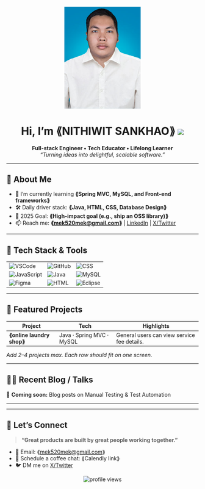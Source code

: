 <!-- Banner / Cover -->
<p align="center">
  <img src="https://github.com/mek0011/Portfolio/blob/main/1a5ae22b-7568-46b8-9e6d-c9bd521db934%20(1).jpg"
       alt="Banner Image"
       width="200"
</p>


<h1 align="center">Hi, I’m ⟪NITHIWIT SANKHAO⟫ <img height="30" src="![1a5ae22b-7568-46b8-9e6d-c9bd521db934](https://github.com/user-attachments/assets/cc19a28d-252f-40b7-ac98-79988d22ce40)
" /></h1>

<p align="center">
  <strong>Full-stack Engineer • Tech Educator • Lifelong Learner</strong><br/>
  <em>“Turning ideas into delightful, scalable software.”</em>
</p>

---

## 🚀 About Me
- 🌱  I’m currently learning **⟪Spring MVC, MySQL, and Front-end frameworks⟫**  
- 🛠  Daily driver stack: **⟪Java, HTML, CSS, Database Design⟫**  
- 🎯  2025 Goal: **⟪High-impact goal (e.g., ship an OSS library)⟫**  
- 📫  Reach me: **⟪mek520mek@gmail.com⟫** | [LinkedIn](⟪url⟫) | [X/Twitter](⟪url⟫)

---

## 🧰 Tech Stack & Tools
<div align="center">
 <table align="center">
  <tr>
    <td><img src="https://skillicons.dev/icons?i=vscode" alt="VSCode"/></td>
    <td><img src="https://skillicons.dev/icons?i=github" alt="GitHub"/></td>
    <td><img src="https://skillicons.dev/icons?i=css" alt="CSS"/></td>
  </tr>
  <tr>
    <td><img src="https://skillicons.dev/icons?i=js" alt="JavaScript"/></td>
    <td><img src="https://skillicons.dev/icons?i=java" alt="Java"/></td>
    <td><img src="https://skillicons.dev/icons?i=mysql" alt="MySQL"/></td>
  </tr>
  <tr>
    <td><img src="https://skillicons.dev/icons?i=figma" alt="Figma"/></td>
    <td><img src="https://skillicons.dev/icons?i=html" alt="HTML"/></td>
    <td><img src="https://skillicons.dev/icons?i=eclipse" alt="Eclipse"/></td>
  </tr>
</table>

</div>

---

## 📌 Featured Projects
| Project | Tech | Highlights |
|---------|------|-----------|
| **⟪online laundry shop⟫** | Java · Spring MVC · MySQL | General users can view service fee details.

_Add 2–4 projects max. Each row should fit on one screen._

---

## ✍🏻 Recent Blog / Talks
<!-- GH Action can automate this section; placeholder for manual list -->
🚧 **Coming soon:** Blog posts on Manual Testing & Test Automation

---



---

## 🤝 Let’s Connect
> **“Great products are built by great people working together.”**

- 💌 Email: ⟪mek520mek@gmail.com⟫  
- 📝 Schedule a coffee chat: ⟪Calendly link⟫  
- 🐦 DM me on [X/Twitter](⟪url⟫)

<p align="center">
  <img src="https://komarev.com/ghpvc/?username=⟪USERNAME⟫&style=flat-square" alt="profile views"/>
</p>
